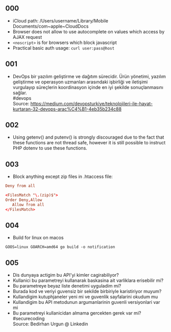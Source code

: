 ## 000
- iCloud path: /Users/username/Library/Mobile Documents/com~apple~CloudDocs 
- Browser does not allow to use autocomplete on values which access by AJAX request
- ```<noscript>``` is for browsers which block javascript
- Practical basic auth usage: ```curl user:pass@host```

## 001
- DevOps bir yazılım geliştirme ve dağıtım sürecidir. Ürün yönetimi, yazılım geliştirme ve operasyon uzmanları arasındaki işbirliği ve iletişimi vurgulayıp süreçlerin koordinasyon içinde en iyi şekilde sonuçlanmasını sağlar.  
#devops  
Source: https://medium.com/devopsturkiye/teknolojileri-ile-hayat-kurtaran-32-devops-arac%C4%B1-4eb35b234c88  

## 002
- Using getenv() and putenv() is strongly discouraged due to the fact that these functions are not thread safe, however it is still possible to instruct PHP dotenv to use these functions.

## 003
- Block anything except zip files in .htaccess file:
```conf
Deny from all

<FilesMatch "\.(zip)$">
Order Deny,Allow
   Allow from all
</FilesMatch>
```

## 004
- Build for linux on macos  
```
GOOS=linux GOARCH=amd64 go build -o notification
```

## 005
- Dis dunyaya actigim bu API'yi kimler cagirabiliyor?
- Kullanici bu parametreyi kullanarak baskasina ait varliklara erisebilir mi?
- Bu parametreye beyaz liste denetimi uyguladim mi?
- Burada kod ve veriyi guvensiz bir sekilde birbiriyle karistiriyor muyum?
- Kullandigim kutuphjaneler yeni mi ve guvenlik sayfalarini okudum mu
- Kullandigim bu API metodunun argumanlarinin guvenli versiyonlari var mi
- Bu parametreyi kullanicidan almama gercekten gerek var mi?  
#securecoding  
Source: Bedirhan Urgun @ Linkedin